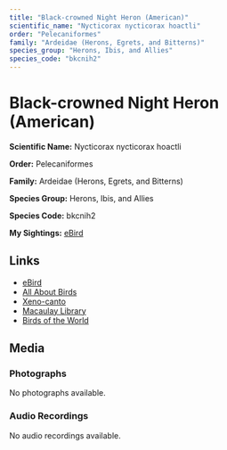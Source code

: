 ```yaml
---
title: "Black-crowned Night Heron (American)"
scientific_name: "Nycticorax nycticorax hoactli"
order: "Pelecaniformes"
family: "Ardeidae (Herons, Egrets, and Bitterns)"
species_group: "Herons, Ibis, and Allies"
species_code: "bkcnih2"
---
```


# Black-crowned Night Heron (American)

**Scientific Name:** Nycticorax nycticorax hoactli

**Order:** Pelecaniformes

**Family:** Ardeidae (Herons, Egrets, and Bitterns)

**Species Group:** Herons, Ibis, and Allies

**Species Code:** bkcnih2

**My Sightings:** [eBird](https://ebird.org/lifelist?r=world&time=life&spp=bkcnih2)

## Links
* [eBird](https://ebird.org/species/bkcnih2) 
* [All About Birds](https://www.allaboutbirds.org/guide/bkcnih2) 
* [Xeno-canto](https://www.xeno-canto.org/species/nycticorax-nycticorax-hoactli) 
* [Macaulay Library](https://search.macaulaylibrary.org/catalog?taxonCode=bkcnih2&sort=rating_rank_desc)
* [Birds of the World](https://birdsoftheworld.org/bow/species/bkcnih2)

## Media
### Photographs
No photographs available.

### Audio Recordings
No audio recordings available.
